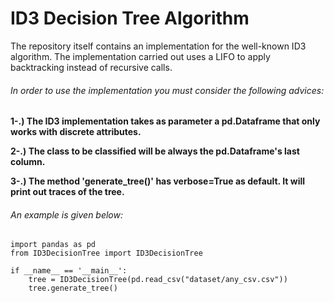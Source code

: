 # ID3 Decision Tree Algorithm

The repository itself contains an implementation for the well-known 
ID3 algorithm. The implementation carried out uses a LIFO to apply
backtracking instead of recursive calls. 

###### In order to use the implementation you must consider the following advices:

**1-.) The ID3 implementation takes as parameter a pd.Dataframe 
that only works with discrete attributes.** 

**2-.) The class to be classified will be always the pd.Dataframe's last column.**

**3-.) The method 'generate_tree()' has verbose=True as default. It will print out
traces of the tree.**

###### An example is given below:

    import pandas as pd
    from ID3DecisionTree import ID3DecisionTree
    
    if __name__ == '__main__':
        tree = ID3DecisionTree(pd.read_csv("dataset/any_csv.csv"))
        tree.generate_tree()
